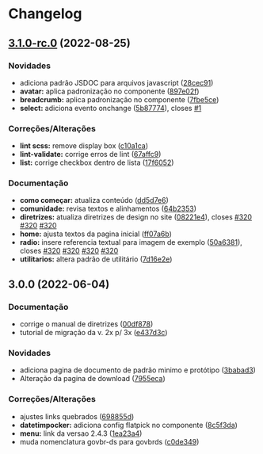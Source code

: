 # Changelog



## [3.1.0-rc.0](https://gitlab.com/govbr-ds/govbr-ds-dev/govbr-ds-dev-core/compare/v3.0.0...v3.1.0-rc.0) (2022-08-25)


### Novidades

* adiciona padrão JSDOC para arquivos javascript ([28cec91](https://gitlab.com/govbr-ds/govbr-ds-dev/govbr-ds-dev-core/commit/28cec919774dbd1b09648db523d2c52ca6d1ddff))
* **avatar:** aplica padronização no componente ([897e02f](https://gitlab.com/govbr-ds/govbr-ds-dev/govbr-ds-dev-core/commit/897e02f15c2ffffefdec50ce91b83b4e4806d427))
* **breadcrumb:** aplica padronização no componente ([7fbe5ce](https://gitlab.com/govbr-ds/govbr-ds-dev/govbr-ds-dev-core/commit/7fbe5ce1d0b3c7789493da33950cee6c5ee5c549))
* **select:** adiciona evento onchange ([5b87774](https://gitlab.com/govbr-ds/govbr-ds-dev/govbr-ds-dev-core/commit/5b877748efdfb22c5d3e199cf4284e2a6ddef626)), closes [#1](https://gitlab.com/govbr-ds/govbr-ds-dev/govbr-ds-dev-core/issues/1)


### Correções/Alterações

* **lint scss:** remove display box ([c10a1ca](https://gitlab.com/govbr-ds/govbr-ds-dev/govbr-ds-dev-core/commit/c10a1ca4b07b724790eb3bff392dea8ec9374564))
* **lint-validate:**  corrige erros de lint ([67affc9](https://gitlab.com/govbr-ds/govbr-ds-dev/govbr-ds-dev-core/commit/67affc91045cc30d34e93671386da1718071d1e0))
* **list:** corrige checkbox dentro de lista ([17f6052](https://gitlab.com/govbr-ds/govbr-ds-dev/govbr-ds-dev-core/commit/17f60521306bfb42f39836a37f262437113eff8b))


### Documentação

* **como começar:** atualiza conteúdo ([dd5d7e6](https://gitlab.com/govbr-ds/govbr-ds-dev/govbr-ds-dev-core/commit/dd5d7e6dd371e30fbcf7676742dcd7f011d8a888))
* **comunidade:** revisa textos e alinhamentos ([64b2353](https://gitlab.com/govbr-ds/govbr-ds-dev/govbr-ds-dev-core/commit/64b23534d9dcbc77307a89e130fc7c1b500cea2b))
* **diretrizes:** atualiza diretrizes de design no site ([08221e4](https://gitlab.com/govbr-ds/govbr-ds-dev/govbr-ds-dev-core/commit/08221e4de790b31092e90877b20c7092b4c2045c)), closes [#320](https://gitlab.com/govbr-ds/govbr-ds-dev/govbr-ds-dev-core/issues/320) [#320](https://gitlab.com/govbr-ds/govbr-ds-dev/govbr-ds-dev-core/issues/320) [#320](https://gitlab.com/govbr-ds/govbr-ds-dev/govbr-ds-dev-core/issues/320)
* **home:** ajusta textos da pagina inicial ([ff07a6b](https://gitlab.com/govbr-ds/govbr-ds-dev/govbr-ds-dev-core/commit/ff07a6bdc83ccdf29215e9e5a566b9b26d25e7a4))
* **radio:** insere referencia textual para imagem de exemplo ([50a6381](https://gitlab.com/govbr-ds/govbr-ds-dev/govbr-ds-dev-core/commit/50a6381454da5411b264a5f59080e2ccda548eba)), closes [#320](https://gitlab.com/govbr-ds/govbr-ds-dev/govbr-ds-dev-core/issues/320) [#320](https://gitlab.com/govbr-ds/govbr-ds-dev/govbr-ds-dev-core/issues/320) [#320](https://gitlab.com/govbr-ds/govbr-ds-dev/govbr-ds-dev-core/issues/320) [#320](https://gitlab.com/govbr-ds/govbr-ds-dev/govbr-ds-dev-core/issues/320)
* **utilitarios:** altera padrão de utilitário ([7d16e2e](https://gitlab.com/govbr-ds/govbr-ds-dev/govbr-ds-dev-core/commit/7d16e2e74e1eb5fdcb2507b05d2a418ddd55bb01))

## 3.0.0 (2022-06-04)

### Documentação

*   corrige o manual de diretrizes ([00df878](https://gitlab.com/govbr-ds/govbr-ds-dev/govbr-ds-dev-core/commit/00df878103551331aa30df06c4ef0009e60d663a))
*   tutorial de migração da v. 2x p/ 3x ([e437d3c](https://gitlab.com/govbr-ds/govbr-ds-dev/govbr-ds-dev-core/commit/e437d3cfd0e293fdda502777f6b396cb7308a8f5))

### Novidades

*   adiciona pagina de documento de padrão minimo e protótipo ([3babad3](https://gitlab.com/govbr-ds/govbr-ds-dev/govbr-ds-dev-core/commit/3babad3bca8b5a3b7f47f8dc065eefd42cd9a8c6))
*   Alteração da pagina de download ([7955eca](https://gitlab.com/govbr-ds/govbr-ds-dev/govbr-ds-dev-core/commit/7955eca90e6bae5846c82c62331d146a96efd297))

### Correções/Alterações

*   ajustes links quebrados ([698855d](https://gitlab.com/govbr-ds/govbr-ds-dev/govbr-ds-dev-core/commit/698855dd3d8185997f9c07ed3f53e8fe214b1467))
*   **datetimpocker:** adiciona config flatpick no componente ([8c5f3da](https://gitlab.com/govbr-ds/govbr-ds-dev/govbr-ds-dev-core/commit/8c5f3da74899dc3b8999d870786614d877494d98))
*   **menu:** link da versao 2.4.3 ([1ea23a4](https://gitlab.com/govbr-ds/govbr-ds-dev/govbr-ds-dev-core/commit/1ea23a4827df779ae2884d9ca00e3fd42890e32e))
*   muda nomenclatura govbr-ds para govbrds ([c0de349](https://gitlab.com/govbr-ds/govbr-ds-dev/govbr-ds-dev-core/commit/c0de349e497e0dd1189bd95142fee3dfd67ae1a1))
